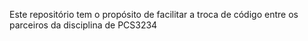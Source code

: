 Este repositório tem o propósito de facilitar a troca de código entre os parceiros da disciplina de PCS3234